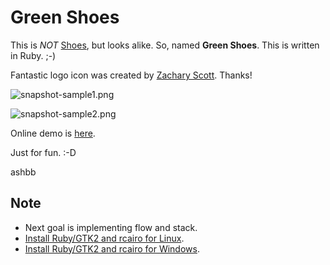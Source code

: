 Green Shoes
=========

This is *NOT* [Shoes](http://shoes.heroku.com/), but looks alike. So, named **Green Shoes**. This is written in Ruby. ;-)

Fantastic logo icon was created by [Zachary Scott](http://github.com/zacharyscott). Thanks!

![snapshot-sample1.png](http://github.com/ashbb/green_shoes/raw/master/snapshot-sample1.png)

![snapshot-sample2.png](http://github.com/ashbb/green_shoes/raw/master/snapshot-sample2.png)

Online demo is [here](http://www.rin-shun.com/shoes/green-shoes-sample1.swf.html).

Just for fun. :-D

ashbb

Note
----

- Next goal is implementing flow and stack.
- [Install Ruby/GTK2 and rcairo for Linux](http://github.com/ashbb/shoes_hack_note/tree/master/md/hack030.md).
- [Install Ruby/GTK2 and rcairo for Windows](http://github.com/ashbb/shoes_hack_note/tree/master/md/hack031.md).
